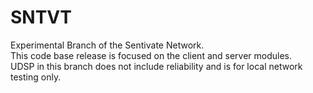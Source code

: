 # SNTVT
Experimental Branch of the Sentivate Network.  
This code base release is focused on the client and server modules.  
UDSP in this branch does not include reliability and is for local network testing only.  

